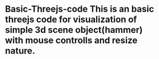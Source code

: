 # Basic-Threejs-code    This is an basic threejs code for visualization of simple 3d scene object(hammer) with mouse controlls and resize nature.
